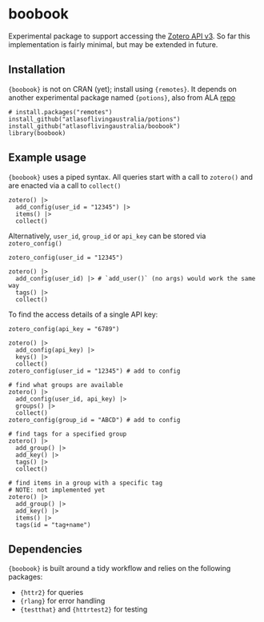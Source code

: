 # boobook
Experimental package to support accessing the 
[Zotero API v3](https://www.zotero.org/support/dev/web_api/v3/start). So far this
implementation is fairly minimal, but may be extended in future.

## Installation
`{boobook}` is not on CRAN (yet); install using `{remotes}`. It depends on another experimental
package named `{potions}`, also from ALA [repo](https://github.com/AtlasOfLivingAustralia/potions)
```
# install.packages("remotes")
install_github("atlasoflivingaustralia/potions")
install_github("atlasoflivingaustralia/boobook")
library(boobook)
```

## Example usage
`{boobook}` uses a piped syntax. All queries start with a call to `zotero()` and
are enacted via a call to `collect()`

```
zotero() |>
  add_config(user_id = "12345") |>
  items() |>
  collect()
```

Alternatively, `user_id`, `group_id` or `api_key` can be stored via `zotero_config()`

```
zotero_config(user_id = "12345")

zotero() |>
  add_config(user_id) |> # `add_user()` (no args) would work the same way
  tags() |> 
  collect()
```

To find the access details of a single API key:
```
zotero_config(api_key = "6789")

zotero() |> 
  add_config(api_key) |> 
  keys() |>
  collect()
zotero_config(user_id = "12345") # add to config

# find what groups are available
zotero() |> 
  add_config(user_id, api_key) |>
  groups() |> 
  collect()
zotero_config(group_id = "ABCD") # add to config

# find tags for a specified group
zotero() |> 
  add_group() |> 
  add_key() |>
  tags() |> 
  collect()

# find items in a group with a specific tag
# NOTE: not implemented yet
zotero() |> 
  add_group() |> 
  add_key() |>
  items() |> 
  tags(id = "tag+name")
```

## Dependencies

`{boobook}` is built around a tidy workflow and relies on the following packages:

- `{httr2}` for queries
- `{rlang}` for error handling
- `{testthat}` and `{httrtest2}` for testing
